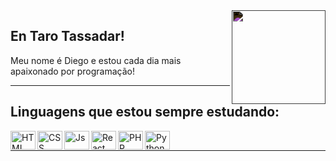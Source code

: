   <div style="display: inline_block;">
  <img align="right" width="150" style="filter: invert(100%);" src="https://media4.giphy.com/media/kFuavIYvRQZGg/giphy.gif">
  </div>
  
  ## En Taro Tassadar! <br>
  Meu nome é Diego e estou cada dia mais apaixonado por programação! <br>
  
  <hr>
  
  ## Linguagens que estou sempre estudando:
  
  <div style="display: inline_block;">
    <img align="left" alt="HTML" height="30" width="40" src="https://cdn.jsdelivr.net/gh/devicons/devicon/icons/html5/html5-plain.svg">
    <img align="left" alt="CSS" height="30" width="40" src="https://cdn.jsdelivr.net/gh/devicons/devicon/icons/css3/css3-plain.svg">
    <img align="left" alt="Js" height="30" width="40" src="https://cdn.jsdelivr.net/gh/devicons/devicon/icons/javascript/javascript-plain.svg">
    <img align="left" alt="React" height="30" width="40" src="https://cdn.jsdelivr.net/gh/devicons/devicon/icons/react/react-original.svg">
    <img align="left" alt="PHP" height="30" width="40" src="https://cdn.jsdelivr.net/gh/devicons/devicon/icons/php/php-plain.svg">
    <img align="left" alt="Python" height="30" width="40" src="https://cdn.jsdelivr.net/gh/devicons/devicon/icons/python/python-plain.svg">
  
  </div> <br>
  
  <hr>
